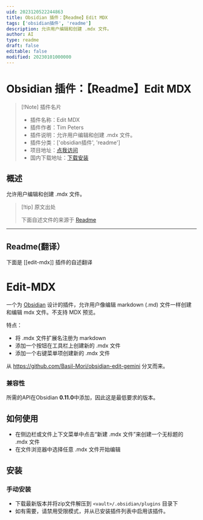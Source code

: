 ```yaml
---
uid: 2023120522244863
title: Obsidian 插件：【Readme】Edit MDX
tags: ['obsidian插件', 'readme']
description: 允许用户编辑和创建 .mdx 文件。
author: AI
type: readme
draft: false
editable: false
modified: 20230101000000
---
```


# Obsidian 插件：【Readme】Edit MDX

> [!Note] 插件名片
> - 插件名称：Edit MDX
> - 插件作者：Tim Peters
> - 插件说明：允许用户编辑和创建 .mdx 文件。
> - 插件分类：['obsidian插件', 'readme']
> - 项目地址：[点我访问](https://github.com/timppeters/obsidian-edit-mdx)
> - 国内下载地址：[下载安装](https://pkmer.cn/products/plugin/pluginMarket/?edit-mdx)

## 概述

允许用户编辑和创建 .mdx 文件。



> [!tip] 原文出处
> 
>下面自述文件的来源于 [Readme](https://ghproxy.net/https://raw.githubusercontent.com/timppeters/obsidian-edit-mdx/master/README.md)
> 

---

## Readme(翻译）

下面是 [[edit-mdx]] 插件的自述翻译


# Edit-MDX

一个为 [Obsidian](https://obsidian.md) 设计的插件，允许用户像编辑 markdown (.md) 文件一样创建和编辑 mdx 文件。不支持 MDX 预览。

特点：
- 将 .mdx 文件扩展名注册为 markdown
- 添加一个按钮在工具栏上创建新的 .mdx 文件
- 添加一个右键菜单项创建新的 .mdx 文件

从 https://github.com/Basil-Mori/obsidian-edit-gemini 分叉而来。
### 兼容性
所需的API在Obsidian **0.11.0**中添加，因此这是最低要求的版本。
## 如何使用
- 在侧边栏或文件上下文菜单中点击“新建 .mdx 文件”来创建一个无标题的 .mdx 文件
- 在文件浏览器中选择任意 .mdx 文件开始编辑
## 安装
### 手动安装
- 下载最新版本并将zip文件解压到 `<vault>/.obsidian/plugins` 目录下
- 如有需要，请禁用受限模式，并从已安装插件列表中启用该插件。



